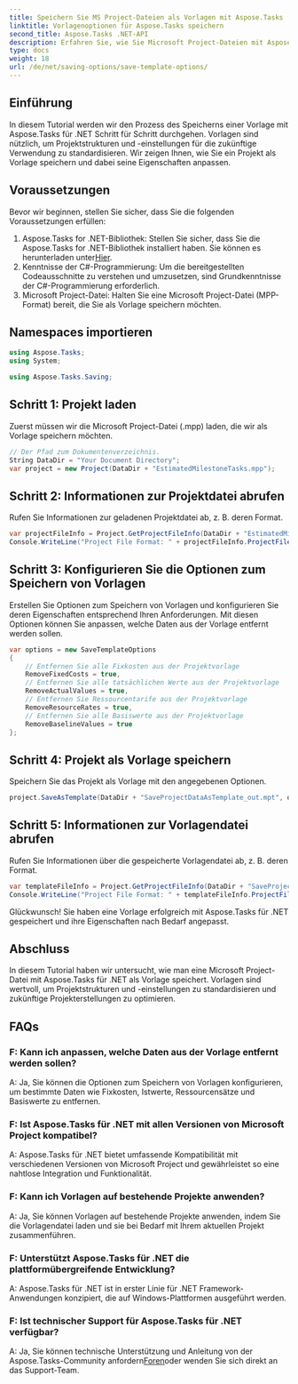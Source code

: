 ```yaml
---
title: Speichern Sie MS Project-Dateien als Vorlagen mit Aspose.Tasks
linktitle: Vorlagenoptionen für Aspose.Tasks speichern
second_title: Aspose.Tasks .NET-API
description: Erfahren Sie, wie Sie Microsoft Project-Dateien mit Aspose.Tasks für .NET als Vorlagen speichern. Passen Sie die Vorlageneinstellungen für ein optimiertes Projektmanagement an.
type: docs
weight: 18
url: /de/net/saving-options/save-template-options/
---
```

## Einführung
In diesem Tutorial werden wir den Prozess des Speicherns einer Vorlage mit Aspose.Tasks für .NET Schritt für Schritt durchgehen. Vorlagen sind nützlich, um Projektstrukturen und -einstellungen für die zukünftige Verwendung zu standardisieren. Wir zeigen Ihnen, wie Sie ein Projekt als Vorlage speichern und dabei seine Eigenschaften anpassen.
## Voraussetzungen
Bevor wir beginnen, stellen Sie sicher, dass Sie die folgenden Voraussetzungen erfüllen:
1.  Aspose.Tasks for .NET-Bibliothek: Stellen Sie sicher, dass Sie die Aspose.Tasks for .NET-Bibliothek installiert haben. Sie können es herunterladen unter[Hier](https://releases.aspose.com/tasks/net/).
2. Kenntnisse der C#-Programmierung: Um die bereitgestellten Codeausschnitte zu verstehen und umzusetzen, sind Grundkenntnisse der C#-Programmierung erforderlich.
3. Microsoft Project-Datei: Halten Sie eine Microsoft Project-Datei (MPP-Format) bereit, die Sie als Vorlage speichern möchten.

## Namespaces importieren
```csharp
using Aspose.Tasks;
using System;

using Aspose.Tasks.Saving;
```
## Schritt 1: Projekt laden
Zuerst müssen wir die Microsoft Project-Datei (.mpp) laden, die wir als Vorlage speichern möchten.
```csharp
// Der Pfad zum Dokumentenverzeichnis.
String DataDir = "Your Document Directory";
var project = new Project(DataDir + "EstimatedMilestoneTasks.mpp");
```
## Schritt 2: Informationen zur Projektdatei abrufen
Rufen Sie Informationen zur geladenen Projektdatei ab, z. B. deren Format.
```csharp
var projectFileInfo = Project.GetProjectFileInfo(DataDir + "EstimatedMilestoneTasks.mpp");
Console.WriteLine("Project File Format: " + projectFileInfo.ProjectFileFormat);
```
## Schritt 3: Konfigurieren Sie die Optionen zum Speichern von Vorlagen
Erstellen Sie Optionen zum Speichern von Vorlagen und konfigurieren Sie deren Eigenschaften entsprechend Ihren Anforderungen. Mit diesen Optionen können Sie anpassen, welche Daten aus der Vorlage entfernt werden sollen.
```csharp
var options = new SaveTemplateOptions
{
	// Entfernen Sie alle Fixkosten aus der Projektvorlage
	RemoveFixedCosts = true,
	// Entfernen Sie alle tatsächlichen Werte aus der Projektvorlage
	RemoveActualValues = true,
	// Entfernen Sie Ressourcentarife aus der Projektvorlage
	RemoveResourceRates = true,
	// Entfernen Sie alle Basiswerte aus der Projektvorlage
	RemoveBaselineValues = true
};
```
## Schritt 4: Projekt als Vorlage speichern
Speichern Sie das Projekt als Vorlage mit den angegebenen Optionen.
```csharp
project.SaveAsTemplate(DataDir + "SaveProjectDataAsTemplate_out.mpt", options);
```
## Schritt 5: Informationen zur Vorlagendatei abrufen
Rufen Sie Informationen über die gespeicherte Vorlagendatei ab, z. B. deren Format.
```csharp
var templateFileInfo = Project.GetProjectFileInfo(DataDir + "SaveProjectDataAsTemplate_out.mpt");
Console.WriteLine("Project File Format: " + templateFileInfo.ProjectFileFormat);
```
Glückwunsch! Sie haben eine Vorlage erfolgreich mit Aspose.Tasks für .NET gespeichert und ihre Eigenschaften nach Bedarf angepasst.

## Abschluss
In diesem Tutorial haben wir untersucht, wie man eine Microsoft Project-Datei mit Aspose.Tasks für .NET als Vorlage speichert. Vorlagen sind wertvoll, um Projektstrukturen und -einstellungen zu standardisieren und zukünftige Projekterstellungen zu optimieren.
## FAQs
### F: Kann ich anpassen, welche Daten aus der Vorlage entfernt werden sollen?
A: Ja, Sie können die Optionen zum Speichern von Vorlagen konfigurieren, um bestimmte Daten wie Fixkosten, Istwerte, Ressourcensätze und Basiswerte zu entfernen.
### F: Ist Aspose.Tasks für .NET mit allen Versionen von Microsoft Project kompatibel?
A: Aspose.Tasks für .NET bietet umfassende Kompatibilität mit verschiedenen Versionen von Microsoft Project und gewährleistet so eine nahtlose Integration und Funktionalität.
### F: Kann ich Vorlagen auf bestehende Projekte anwenden?
A: Ja, Sie können Vorlagen auf bestehende Projekte anwenden, indem Sie die Vorlagendatei laden und sie bei Bedarf mit Ihrem aktuellen Projekt zusammenführen.
### F: Unterstützt Aspose.Tasks für .NET die plattformübergreifende Entwicklung?
A: Aspose.Tasks für .NET ist in erster Linie für .NET Framework-Anwendungen konzipiert, die auf Windows-Plattformen ausgeführt werden.
### F: Ist technischer Support für Aspose.Tasks für .NET verfügbar?
 A: Ja, Sie können technische Unterstützung und Anleitung von der Aspose.Tasks-Community anfordern[Foren](https://forum.aspose.com/c/tasks/15)oder wenden Sie sich direkt an das Support-Team.
